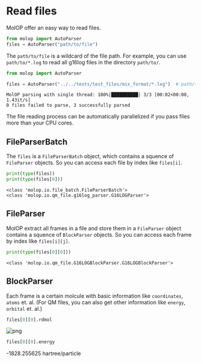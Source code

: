 <!--
 * @Author: TMJ
 * @Date: 2024-02-01 20:58:56
 * @LastEditors: TMJ
 * @LastEditTime: 2024-02-02 19:37:48
 * @Description: 请填写简介
-->
# Read files

MolOP offer an easy way to read files.

```python
from molop import AutoParser
files = AutoParser("path/to/file")
```

The `path/to/file` is a wildcard of the file path. For example, you can use `path/to/*.log` to read all g16log files in the directory `path/to/`.


```python
from molop import AutoParser

files = AutoParser("../../tests/test_files/mix_format/*.log")  # path/to/file
```

    MolOP parsing with single thread: 100%|██████████| 3/3 [00:02<00:00,  1.43it/s]
    0 files failed to parse, 3 successfully parsed


The file reading process can be automatically parallelized if you pass files more than your CPU cores. 

## FileParserBatch

The `files` is a `FileParserBatch` object, which contains a squence of `FileParser` objects. So you can access each file by index like `files[i]`.


```python
print(type(files))
print(type(files[0]))
```

    <class 'molop.io.file_batch.FileParserBatch'>
    <class 'molop.io.qm_file.g16log_parser.G16LOGParser'>


## FileParser

MolOP extract all frames in a file and store them in a `FileParser` object contains a squence of `BlockParser` objects. So you can access each frame by index like `files[i][j]`.



```python
print(type(files[0][0]))
```

    <class 'molop.io.qm_file.G16LOGBlockParser.G16LOGBlockParser'>


## BlockParser

Each frame is a certain molcule with basic information like `coordinates`, `atoms` et. al. (For QM files, you can also get other information like `energy`, `orbital` et. al.)


```python
files[0][0].rdmol
```




    
![png](read_files_files/read_files_8_0.png)
    




```python
files[0][0].energy
```




-1828.255625 hartree/particle




```python

```
